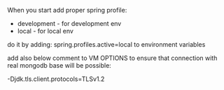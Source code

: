 When you start add proper spring profile:

- development - for development env
- local - for local env

do it by adding:
spring.profiles.active=local <for instance>
to environment variables


add also below comment to VM OPTIONS to ensure that connection
with real mongodb base will be possible:

-Djdk.tls.client.protocols=TLSv1.2